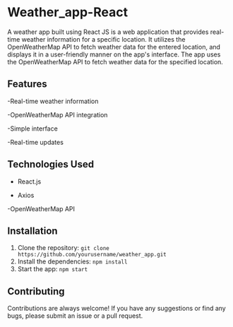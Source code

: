 # Weather_app-React
A weather app built using React JS is a web application that provides real-time weather information for a specific location. 
It utilizes the OpenWeatherMap API to fetch weather data for the entered location, and displays it in a user-friendly manner on the app's interface.
 The app uses the OpenWeatherMap API to fetch weather data for the specified location.


## Features

-Real-time weather information

-OpenWeatherMap API integration

-Simple interface

-Real-time updates

## Technologies Used

- React.js

- Axios

-OpenWeatherMap API

## Installation

1. Clone the repository: `git clone https://github.com/yourusername/weather_app.git`
2. Install the dependencies: `npm install`
3. Start the app: `npm start`



## Contributing

Contributions are always welcome! If you have any suggestions or find any bugs, please submit an issue or a pull request.
